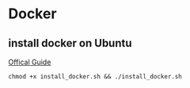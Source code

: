 # Docker

## install docker on Ubuntu
[Offical Guide](https://docs.docker.com/engine/install/ubuntu/)
```
chmod +x install_docker.sh && ./install_docker.sh
```


